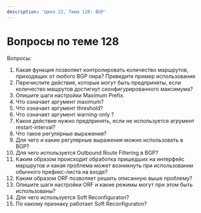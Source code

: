 ```yaml
---
description: 'Цикл 22, Тема 128: BGP'
---
```


# Вопросы по теме 128

Вопросы:

1. Какая функция позволяет контролировать количество маршрутов, приходящих от любого BGP пира? Приведите пример использования
2. Перечислите действия, которые могут быть предприняты, если количество машрутов достигнут сконфигурированного максимума?
3. Опишите шаги настройки Maximum Prefix.
4. Что означает аргумент maximum?
5. Что означает аргумент threshold?
6. Что означает аргумент warning-only ?
7. Какое действие нужно предпринять, если не используется агрумент restart-interval?
8. Что такое регулярные выражения?
9. Для чего и какие регулярные выражения можно использовать в BGP?
10. Для чего используется Outbound Route Filtering в BGP?
11. Каким образом происходит обработка пришедших на интерфейс маршрутов и какая проблема может возникнуть при использовании обычного префикс-листа на входе?
12. Каким образом ORF позволяет решить описанную выше проблему?
13. Опишите шаги настройки ORF и какие режимы могут при этом быть использованы?
14. Для чего используется Soft Reconfiguraton?
15. По какому признаку работает Soft Reconfiguraton?

